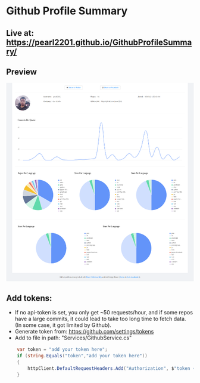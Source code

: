 # Github Profile Summary
## Live at: https://pearl2201.github.io/GithubProfileSummary/
## Preview
![image](./Previews/download.png)
## Add tokens:
- If no api-token is set, you only get ~50 requests/hour, and if some repos have a large commits, it could lead to take too long time to fetch data. (In some case, it got limited by Github).
- Generate token from: https://github.com/settings/tokens
- Add to file in path: "Services/GithubService.cs"
```csharp
    var token = "add your token here";
    if (string.Equals("token","add your token here"))
    {
        httpClient.DefaultRequestHeaders.Add("Authorization", $"token {token}");
    }
```